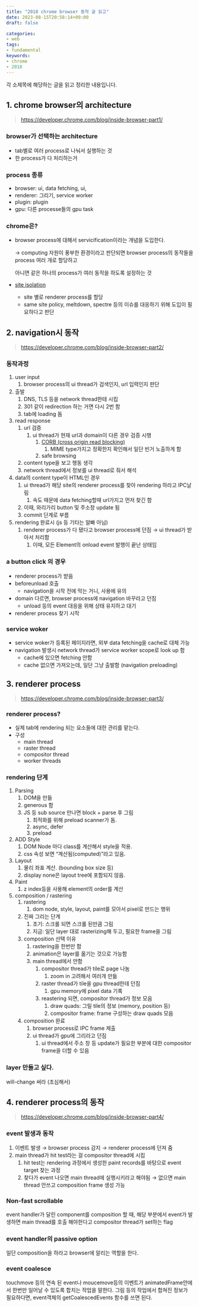 ```yaml
---
title: "2018 chrome browser 동작 글 읽고"
date: 2023-08-15T20:58:14+09:00
draft: false

categories:
- web
tags:
- fundamental
keywords:
- chrome
- 2018
---
```

각 소제목에 해당하는 글을 읽고 정리한 내용입니다.

## 1. chrome browser의 architecture

> https://developer.chrome.com/blog/inside-browser-part1/
> 

### browser가 선택하는 architecture

- tab별로 여러 process로 나눠서 실행하는 것
- 한 process가 다 처리하는거

### process 종류

- browser: ui, data fetching, ui,
- renderer: 그리기, service worker
- plugin: plugin
- gpu: 다른 processe들의 gpu task

### chrome은?

- browser process에 대해서 servicification이라는 개념을 도입한다.
    
    → computing 자원이 풍부한 환경이라고 판단되면 browser process의 동작들을 process 여러 개로 할당하고
    
    아니면 같은 하나의 process가 여러 동작을 하도록 설정하는 것
    
- [site isolation](https://developer.chrome.com/blog/site-isolation/)
    - site 별로 renderer process를 할당
    - same site policy, meltdown, spectre 등의 이슈를 대응하기 위해 도입이 필요하다고 판단

## 2. navigation시 동작

> https://developer.chrome.com/blog/inside-browser-part2/
> 

### 동작과정

1. user input
    1. browser process의 ui thread가 검색인지, url 입력인지 판단
2. 출발
    1. DNS, TLS 등을 network thread한테 시킴
    2. 301 같이 redirection 하는 거면 다시 2번 함
    3. tab에 loading 돔
3. read response
    1. url 검증
        1. ui thread가 현재 url과 domain이 다른 경우 검증 시행
            1. [CORB (cross origin read blocking)](https://www.chromium.org/Home/chromium-security/corb-for-developers/)
                1. MIME type가지고 정확한지 확인해서 일단 빈거 노출하게 함
            2. safe browsing
    2. content type을 보고 행동 생각
    3. network thread에서 정보를 ui thread로 줘서 해석
4. data의 content type이 HTML인 경우
    1. ui thread가 해당 site의 renderer process를 찾아 rendering 하라고 IPC날림
        1. 속도 때문에 data fetching할때 url가지고 먼저 찾긴 함
    2. 이때, 와리가리 button 및 주소창 update 됨
    3. commit 단계로 부름
5. rendering 완료시 (js 등 기타는 알빠 아님)
    1. renderer process가 다 됐다고 browser process에 던짐 → ui thread가 받아서 처리함
        1. 이때, 모든 Element의 onload event 발행이 끝난 상태임

### a button click 의 경우

- renderer process가 받음
- beforeunload 호출
    - navigation을 시작 전에 막는 거니, 사용에 유의
- domain 다르면, browser process에 navigation 바꾸라고 던짐
    - unload 등의 event 대응을 위해 상태 유지하고 대기
- renderer process 찾기 시작

### service woker

- service woker가 등록된 페이지라면, 외부 data fetching을 cache로 대체 가능
- navigation 발생시 network thread가 service worker scope로 look up 함
    - cache에 있으면 fetching 안함
    - cache 없으면 가져오는데, 일단 그냥 출발함 (navigation preloading)

## 3. renderer process

> https://developer.chrome.com/blog/inside-browser-part3/
> 

### renderer process?

- 실제 tab에 rendering 되는 요소들에 대한 관리를 맡는다.
- 구성
    - main thread
    - raster thread
    - compositor thread
    - worker threads

### rendering 단계

1. Parsing
    1. DOM을 만듦
    2. generous 함
    3. JS 등 sub source 만나면 block + parse 후 그림
        1. 최적화를 위해 preload scanner가 돔.
        2. async, defer
        3. preload
2. ADD Style
    1. DOM Node 마다 class를 계산해서 style을 적용.
    2. css 속성 보면 “계산됨(computed)”라고 있음.
3. Layout
    1. 물리 좌표 계산. (bounding box size 등)
    2. display none은 layout tree에 포함되지 않음.
4. Paint
    1. z index등을 사용해 element의 order를 계산
5. composition / rastering
    1. rastering
        1. dom node, style, layout, paint를 모아서 pixel로 만드는 행위
    2. 진짜 그리는 단계
        1. 초기: 스크롤 되면 스크롤 된만큼 그림
        2. 지금: 일단 layer 대로 rasterizing해 두고, 필요한 frame을 그림
    3. composition 선택 이유
        1. rastering을 한번만 함
        2. animation은 layer를 옮기는 것으로 가능함
        3. main thread에서 안함
            1. compositor thread가 tile로 page 나눔
                1. zoom in 고려해서 여러개 만듦
            2. raster thread가 tile을 gpu thread한테 던짐
                1. gpu memory에 pixel data 기록
            3. reastering 되면, compositor thread가 정보 모음
                1. draw quads: 그릴 tile의 정보 (memory, position 등)
                2. compositor frame: frame 구성하는 draw quads 모음
    4. composition 완료
        1. browser process로 IPC frame 제출
        2. ui thread가 gpu에 그리라고 던짐
            1. ui thread에서 주소 창 등 update가 필요한 부분에 대한 compositor frame을 더할 수 있음

### layer 만들고 싶다.

will-change 써라 (조심해서)

## 4. renderer process의 동작

> https://developer.chrome.com/blog/inside-browser-part4/
> 

### event 발생과 동작

1. 이벤트 발생 → browser process 감지 → renderer process에 던져 줌
2. main thread가 hit test라는 걸 compositor thread에 시킴
    1. hit test는 rendering 과정에서 생성한 paint records를 바탕으로 event target 찾는 과정
    2. 찾다가 event 나오면 main thread에 실행시키라고 해야됨 
    → 없으면 main thread 안쓰고 composition frame 생성 가능

### Non-fast scrollable

event handler가 달린 component를 composition 할 때, 해당 부분에서 event가 발생하면 main thread를 호출 해야한다고 compositor thread가 set하는 flag

### event handler의 passive option

일단 composition을 하라고 browser에 알리는 역할을 한다.

### event coalesce

touchmove 등의 연속 된 event나 moucemove등의 이벤트가 animatedFrame안에서 한번만 일어날 수 있도록 합치는 작업을 말한다. 그림 등의 작업에서 합쳐진 정보가 필요하다면, event객체의 getCoalescedEvents 함수를 쓰면 된다.